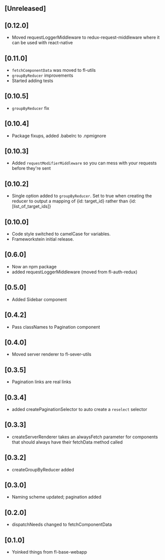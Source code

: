 
## [Unreleased]
  

## [0.12.0]
   - Moved requestLoggerMiddleware to redux-request-middleware where it can be used with react-native

## [0.11.0]
  - `fetchComponentData` was moved to fl-utils
  - `groupByReducer` improvements
  - Started adding tests

## [0.10.5]
  - `groupByReducer` fix

## [0.10.4]
  - Package fixups, added .babelrc to .npmignore

## [0.10.3]
  - Added `requestModifierMiddleware` so you can mess with your requests before they're sent

## [0.10.2]
  - Single option added to `groupByReducer`. Set to true when creating the reducer to output a mapping of {id: target_id} rather than {id: [list_of_target_ids]}

## [0.10.0]
  - Code style switched to camelCase for variables. 
  - Frameworkstein initial release.

## [0.6.0]
  - Now an npm package
  - added requestLoggerMiddleware (moved from fl-auth-redux)

## [0.5.0]
  - Added Sidebar component

## [0.4.2]
  - Pass classNames to Pagination component

## [0.4.0]
  - Moved server renderer to fl-sever-utils

## [0.3.5]
  - Pagination links are real links

## [0.3.4]
  - added createPaginationSelector to auto create a `reselect` selector

## [0.3.3]
  - createServerRenderer takes an alwaysFetch parameter for components that should always have their 
   fetchData method called

## [0.3.2]
  - createGroupByReducer added

## [0.3.0]
  - Naming scheme updated; pagination added

## [0.2.0]
  - dispatchNeeds changed to fetchComponentData

## [0.1.0]
  - Yoinked things from fl-base-webapp

